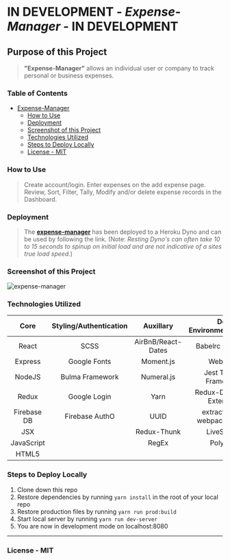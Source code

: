 # IN DEVELOPMENT - *Expense-Manager* - IN DEVELOPMENT

## Purpose of this Project

>**"Expense-Manager"** allows an individual user or company to track personal or business expenses.

### Table of Contents

- [Expense-Manager](#in-production---expense-manager---in-production)
    - [How to Use](#how-to-use)
    - [Deployment](#deployment)
    - [Screenshot of this Project](#screenshot-of-this-project)
    - [Technologies Utilized](#technologies-utilized)
    - [Steps to Deploy Locally](#steps-to-deploy-locally)
    - [License -  MIT](#license---mit)

### How to Use

>Create account/login. Enter expenses on the add expense page. Review, Sort, Filter, Tally, Modify and/or delete expense records in the Dashboard.

### Deployment

 >The **[expense-manager](https://expense-manager3.herokuapp.com/ "expense-manager")** has been deployed to a Heroku Dyno and can be used by following the link. (Note: *Resting Dyno's can often take 10 to 15 seconds to spinup on initial load and are not indicative of a sites true load speed.*)

### Screenshot of this Project

 ![expense-manager](https://raw.github.com/captnwalker/expense-manager/master/screenshots/screenshot1.jpg "expense-manager")

### Technologies Utilized

| Core | Styling/Authentication | Auxillary | Dev Environment/Testing
| :---: | :---: | :---: | :---:
| React | SCSS | AirBnB/React-Dates | Babelrc Compiler
| Express | Google Fonts | Moment.js | WebPack
| NodeJS | Bulma Framework | Numeral.js | Jest Testing Framework
| Redux | Google Login | Yarn | Redux-Devtools-Extension
| Firebase DB | Firebase AuthO | UUID | extract-text-webpack-plugin
| JSX |  | Redux-Thunk | LiveServer
| JavaScript |  | RegEx | Poly-Fill |
| HTML5 |   |   |   |     |

### Steps to Deploy Locally

1. Clone down this repo
2. Restore dependencies by running `yarn install` in the root of your local repo
3. Restore production files by running `yarn run prod:build`
4. Start local server by running `yarn run dev-server`
5. You are now in development mode on localhost:8080

---

### License -  MIT